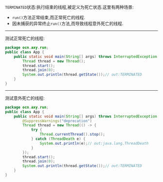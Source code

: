 `TERMINATED`状态:执行结束的线程,被定义为死亡状态.这里有两种场景:  
- `run()`方法正常结束,而正常死亡的线程.  
- 因未捕获的异常终止`run()`方法,而导致线程意外死亡的线程.  

---

测试正常死亡的线程:  
```java
package ocn.axy.run;
public class App {
	public static void main(String[] args) throws InterruptedException {
		Thread thread = new Thread();
		thread.start();
		thread.join(0);
		System.out.println(thread.getState());// out:TERMINATED
	}
}
```  

---

测试意外死亡的线程:  
```java
package ocn.axy.run;
public class App {
	public static void main(String[] args) throws InterruptedException {
		@SuppressWarnings("deprecation")
		Thread thread = new Thread(() -> {
			try {
				Thread.currentThread().stop();
			} catch (ThreadDeath e) {
				System.out.println(e);// out:java.lang.ThreadDeath
			}
		});
		thread.start();
		thread.join(0);
		System.out.println(thread.getState());// out:TERMINATED
	}
}
```  
